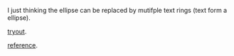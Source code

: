 I just thinking the ellipse can be replaced by mutifple text rings (text form a ellipse). 

[tryout](https://faye12.github.io/CodeWord/majorProject/tryout1/majorProject_tryout1).

[reference](https://faye12.github.io/CodeWord/majorProject/tryout1/majorProject_reference1).
